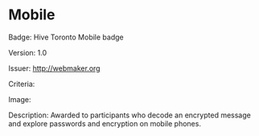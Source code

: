 # Mobile

Badge: Hive Toronto Mobile badge

Version: 1.0

Issuer: http://webmaker.org

Criteria: 

Image: 

Description: Awarded to participants who decode an encrypted message and explore
passwords and encryption on mobile phones. 
